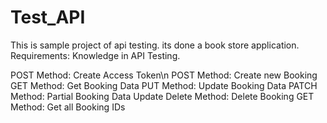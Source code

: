 # Test_API
This is sample project of api testing. its done a book store application. 
Requirements: Knowledge in API Testing.

POST Method: Create Access Token\n
POST Method: Create new Booking
GET Method: Get Booking Data
PUT Method: Update Booking Data
PATCH Method: Partial Booking Data Update
Delete Method: Delete Booking
GET Method: Get all Booking IDs
